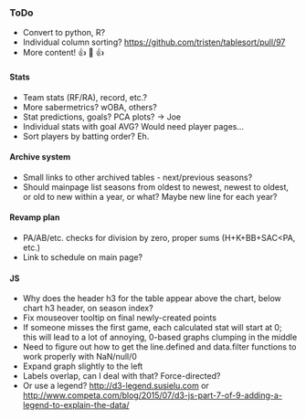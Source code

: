 ### ToDo
- Convert to python, R?
- Individual column sorting? https://github.com/tristen/tablesort/pull/97
- More content! :+1: :100: :+1:
#### Stats
- Team stats (RF/RA), record, etc.?
- More sabermetrics?  wOBA, others?
- Stat predictions, goals?  PCA plots? -> Joe
- Individual stats with goal AVG?  Would need player pages...
- Sort players by batting order?  Eh.
#### Archive system
- Small links to other archived tables - next/previous seasons?
- Should mainpage list seasons from oldest to newest, newest to oldest, or old to new within a year, or what?  Maybe new line for each year?
#### Revamp plan
- PA/AB/etc. checks for division by zero, proper sums (H+K+BB+SAC<PA, etc.)
- Link to schedule on main page?
#### JS
- Why does the header h3 for the table appear above the chart, below chart h3 header, on season index?
- Fix mouseover tooltip on final newly-created points
- If someone misses the first game, each calculated stat will start at 0; this will lead to a lot of annoying, 0-based graphs clumping in the middle
- Need to figure out how to get the line.defined and data.filter functions to work properly with NaN/null/0
- Expand graph slightly to the left
- Labels overlap, can I deal with that?  Force-directed?
- Or use a legend?  http://d3-legend.susielu.com or http://www.competa.com/blog/2015/07/d3-js-part-7-of-9-adding-a-legend-to-explain-the-data/
